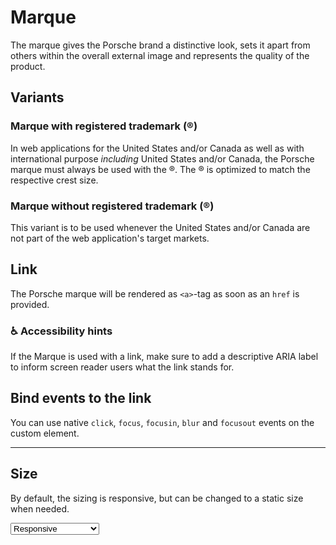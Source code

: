 # Marque

The marque gives the Porsche brand a distinctive look, sets it apart from others within the overall external image and represents the quality of the product. 

## Variants

### Marque with registered trademark (®)
In web applications for the United States and/or Canada as well as with international purpose *including* United States and/or Canada, the Porsche marque must always be used with the ®. The ® is optimized to match the respective crest size.

<Playground :markup="marqueWithTM"></Playground>

### Marque without registered trademark (®)
This variant is to be used whenever the United States and/or Canada are not part of the web application's target markets.
<Playground :markup="marqueWithoutTM"></Playground>

## Link

The Porsche marque will be rendered as `<a>`-tag as soon as an `href` is provided.

<Playground :markup="marqueWithTMAndLink"></Playground>

### ♿️ Accessibility hints
If the Marque is used with a link, make sure to add a descriptive ARIA label to inform screen reader users what the link stands for. 

## Bind events to the link

You can use native `click`, `focus`, `focusin`, `blur` and `focusout` events on the custom element.

<Playground :markup="eventsMarkup"></Playground>

---

## Size

By default, the sizing is responsive, but can be changed to a static size when needed.

<Playground :markup="sizeMarkup">
  <select v-model="size">
    <option disabled>Select a size variant</option>
    <option value="responsive">Responsive</option>
    <option value="small">Small</option>
    <option value="medium">Medium</option>
  </select>
</Playground>

<script lang="ts">
  import Vue from 'vue';
  import Component from 'vue-class-component';
  
  @Component
  export default class Code extends Vue {
    size = 'small';

    marqueWithTM = `<p-marque></p-marque>`;
    marqueWithTMAndLink = `<p-marque href="https://www.porsche.com" aria-label="Porsche Homepage"></p-marque>`;
    marqueWithoutTM = `<p-marque trademark="false"></p-marque>`;

    get sizeMarkup() {
      return `<p-marque size="${this.size}"></p-marque>`;
    }

    eventsMarkup =
`<p-marque
  href="https://www.porsche.com"
  onclick="alert('click'); return false;"
  onfocus="console.log('focus')"
  onfocusin="console.log('focusin')"
  onblur="console.log('blur')"
  onfocusout="console.log('focusout')"
></p-marque>`;
  }
</script>
